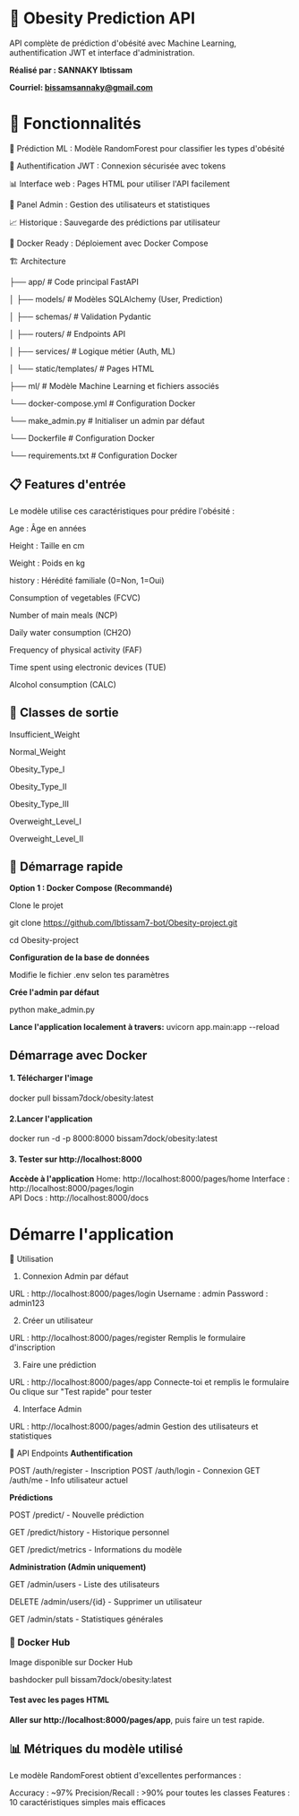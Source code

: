 # 🏥 Obesity Prediction API
API complète de prédiction d'obésité avec Machine Learning, authentification JWT et interface d'administration.

**Réalisé par : SANNAKY Ibtissam**

**Courriel: bissamsannaky@gmail.com**

# 🚀 Fonctionnalités

🤖 Prédiction ML : Modèle RandomForest pour classifier les types d'obésité

🔐 Authentification JWT : Connexion sécurisée avec tokens

📊 Interface web : Pages HTML pour utiliser l'API facilement

👑 Panel Admin : Gestion des utilisateurs et statistiques

📈 Historique : Sauvegarde des prédictions par utilisateur

🐳 Docker Ready : Déploiement avec Docker Compose

🏗️ Architecture

├── app/                    # Code principal FastAPI

│   ├── models/            # Modèles SQLAlchemy (User, Prediction)

│   ├── schemas/           # Validation Pydantic

│   ├── routers/           # Endpoints API

│   ├── services/          # Logique métier (Auth, ML)

│   └── static/templates/  # Pages HTML

├── ml/                    # Modèle Machine Learning et fichiers associés

└── docker-compose.yml     # Configuration Docker

└── make_admin.py    # Initialiser un admin par défaut

└── Dockerfile    # Configuration Docker

└── requirements.txt     # Configuration Docker

## 📋 Features d'entrée
Le modèle utilise ces caractéristiques pour prédire l'obésité :

Age : Âge en années

Height : Taille en cm

Weight : Poids en kg

history : Hérédité familiale (0=Non, 1=Oui)

Consumption of vegetables (FCVC)

Number of main meals (NCP)

Daily water consumption (CH2O)

Frequency of physical activity (FAF)

Time spent using electronic devices (TUE)

Alcohol consumption (CALC)

## 🎯 Classes de sortie

Insufficient_Weight

Normal_Weight

Obesity_Type_I

Obesity_Type_II

Obesity_Type_III

Overweight_Level_I

Overweight_Level_II

## 🚀 Démarrage rapide
**Option 1 : Docker Compose (Recommandé)**

Clone le projet

git clone https://github.com/Ibtissam7-bot/Obesity-project.git

cd Obesity-project

**Configuration de la base de données**

Modifie le fichier .env selon tes paramètres

**Crée l'admin par défaut**

python make_admin.py

**Lance l'application localement à travers:** uvicorn app.main:app --reload

## Démarrage avec Docker
#### 1. Télécharger l'image
docker pull bissam7dock/obesity:latest

#### 2.Lancer l'application
docker run -d -p 8000:8000 bissam7dock/obesity:latest

#### 3. Tester sur http://localhost:8000

**Accède à l'application**
 Home: http://localhost:8000/pages/home
 Interface : http://localhost:8000/pages/login  
 API Docs : http://localhost:8000/docs

# Démarre l'application
📱 Utilisation
1. Connexion Admin par défaut

URL : http://localhost:8000/pages/login
Username : admin
Password : admin123

2. Créer un utilisateur

URL : http://localhost:8000/pages/register
Remplis le formulaire d'inscription

3. Faire une prédiction

URL : http://localhost:8000/pages/app
Connecte-toi et remplis le formulaire
Ou clique sur "Test rapide" pour tester

4. Interface Admin

URL : http://localhost:8000/pages/admin
Gestion des utilisateurs et statistiques

🔧 API Endpoints
**Authentification**

POST /auth/register - Inscription
POST /auth/login - Connexion
GET /auth/me - Info utilisateur actuel

**Prédictions**

POST /predict/ - Nouvelle prédiction

GET /predict/history - Historique personnel

GET /predict/metrics - Informations du modèle

**Administration (Admin uniquement)**

GET /admin/users - Liste des utilisateurs

DELETE /admin/users/{id} - Supprimer un utilisateur

GET /admin/stats - Statistiques générales

### 🐳 Docker Hub
Image disponible sur Docker Hub

bashdocker pull bissam7dock/obesity:latest


#### Test avec les pages HTML
**Aller sur http://localhost:8000/pages/app**, puis faire un test rapide.

## 📊 Métriques du modèle utilisé
Le modèle RandomForest obtient d'excellentes performances :

Accuracy : ~97%
Precision/Recall : >90% pour toutes les classes
Features :   10 caractéristiques simples mais efficaces

